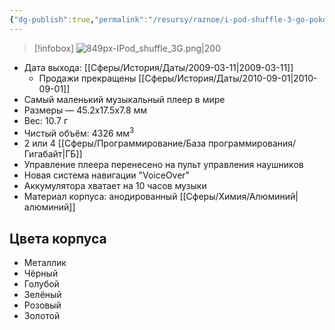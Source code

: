 ```yaml
---
{"dg-publish":true,"permalink":"/resursy/raznoe/i-pod-shuffle-3-go-pokoleniya/"}
---
```


> [!infobox]
> ![849px-IPod_shuffle_3G.png|200](/img/user/%D0%90%D1%80%D1%85%D0%B8%D0%B2/%D0%9A%D1%8D%D1%88/849px-IPod_shuffle_3G.png)
- Дата выхода: [[Сферы/История/Даты/2009-03-11\|2009-03-11]] 
	- Продажи прекращены [[Сферы/История/Даты/2010-09-01\|2010-09-01]] 
- Самый маленький музыкальный плеер в мире 
- Размеры — 45.2х17.5х7.8 мм
- Вес: 10.7 г 
- Чистый объём: 4326 мм<sup>3</sup> 
- 2 или 4 [[Сферы/Программирование/База программирования/Гигабайт\|ГБ]]
- Управление плеера перенесено на пульт управления наушников 
- Новая система навигации "VoiceOver"
- Аккумулятора хватает на 10 часов музыки 
- Материал корпуса: анодированный [[Сферы/Химия/Алюминий\|алюминий]]
## Цвета корпуса 
- Металлик 
- Чёрный 
- Голубой 
- Зелёный 
- Розовый 
- Золотой 